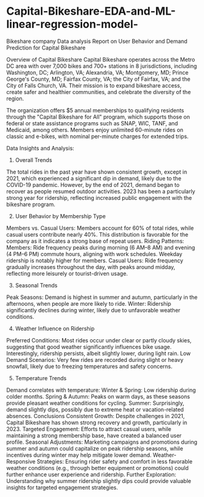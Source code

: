 # Capital-Bikeshare-EDA-and-ML-linear-regression-model-
Bikeshare company Data analysis
Report on User Behavior and Demand Prediction for Capital Bikeshare

Overview of Capital Bikeshare
Capital Bikeshare operates across the Metro DC area with over 7,000 bikes and 700+ stations in 8 jurisdictions, including Washington, DC; Arlington, VA; Alexandria, VA; Montgomery, MD; Prince George's County, MD; Fairfax County, VA; the City of Fairfax, VA; and the City of Falls Church, VA. Their mission is to expand bikeshare access, create safer and healthier communities, and celebrate the diversity of the region.

The organization offers $5 annual memberships to qualifying residents through the "Capital Bikeshare for All" program, which supports those on federal or state assistance programs such as SNAP, WIC, TANF, and Medicaid, among others. Members enjoy unlimited 60-minute rides on classic and e-bikes, with nominal per-minute charges for extended trips.

Data Insights and Analysis: 

1. Overall Trends
   
The total rides in the past year have shown consistent growth, except in 2021, which experienced a significant dip in demand, likely due to the COVID-19 pandemic. However, by the end of 2021, demand began to recover as people resumed outdoor activities.
2023 has been a particularly strong year for ridership, reflecting increased public engagement with the bikeshare program.

2. User Behavior by Membership Type

Members vs. Casual Users:
Members account for 60% of total rides, while casual users contribute nearly 40%. This distribution is favorable for the company as it indicates a strong base of repeat users.
Riding Patterns:
Members: Ride frequency peaks during morning (6 AM–8 AM) and evening (4 PM–6 PM) commute hours, aligning with work schedules. Weekday ridership is notably higher for members.
Casual Users: Ride frequency gradually increases throughout the day, with peaks around midday, reflecting more leisurely or tourist-driven usage.

3. Seasonal Trends

Peak Seasons: Demand is highest in summer and autumn, particularly in the afternoons, when people are more likely to ride.
Winter: Ridership significantly declines during winter, likely due to unfavorable weather conditions.

4. Weather Influence on Ridership

Preferred Conditions:
Most rides occur under clear or partly cloudy skies, suggesting that good weather significantly influences bike usage.
Interestingly, ridership persists, albeit slightly lower, during light rain.
Low Demand Scenarios:
Very few rides are recorded during slight or heavy snowfall, likely due to freezing temperatures and safety concerns.

5. Temperature Trends

Demand correlates with temperature:
Winter & Spring: Low ridership during colder months.
Spring & Autumn: Peaks on warm days, as these seasons provide pleasant weather conditions for cycling.
Summer: Surprisingly, demand slightly dips, possibly due to extreme heat or vacation-related absences.
Conclusions
Consistent Growth: Despite challenges in 2021, Capital Bikeshare has shown strong recovery and growth, particularly in 2023.
Targeted Engagement: Efforts to attract casual users, while maintaining a strong membership base, have created a balanced user profile.
Seasonal Adjustments: Marketing campaigns and promotions during summer and autumn could capitalize on peak ridership seasons, while incentives during winter may help mitigate lower demand.
Weather-Responsive Strategies: Ensuring rider safety and comfort in less favorable weather conditions (e.g., through better equipment or promotions) could further enhance user experience and ridership.
Further Exploration: Understanding why summer ridership slightly dips could provide valuable insights for targeted engagement strategies.
